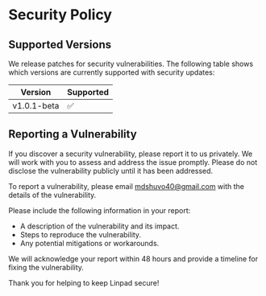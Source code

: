 # Security Policy

## Supported Versions

We release patches for security vulnerabilities. The following table shows which versions are currently supported with security updates:

| Version      | Supported          |
| ------------ | ------------------ |
| v1.0.1-beta  | :white_check_mark: |

## Reporting a Vulnerability

If you discover a security vulnerability, please report it to us privately. We will work with you to assess and address the issue promptly. Please do not disclose the vulnerability publicly until it has been addressed.

To report a vulnerability, please email [mdshuvo40@gmail.com](mailto:mdshuvo40@gmail.com) with the details of the vulnerability.

Please include the following information in your report:
- A description of the vulnerability and its impact.
- Steps to reproduce the vulnerability.
- Any potential mitigations or workarounds.

We will acknowledge your report within 48 hours and provide a timeline for fixing the vulnerability.

Thank you for helping to keep Linpad secure!
